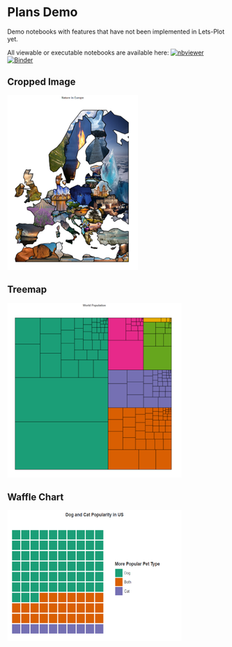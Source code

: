 ﻿# Plans Demo

Demo notebooks with features that have not been implemented in Lets-Plot yet.

All viewable or executable notebooks are available here:
[![nbviewer](https://raw.githubusercontent.com/jupyter/design/master/logos/Badges/nbviewer_badge.svg)](https://nbviewer.jupyter.org/github/HIL-HK/lets-plot-examples/blob/master/plans/)
[![Binder](https://mybinder.org/badge_logo.svg)](https://mybinder.org/v2/gh/HIL-HK/lets-plot-examples/master?filepath=plans)

## Cropped Image

<a href="geom_crop.ipynb" target="_blank">
  <img src="preview/geom_crop.png" alt="Nature in Europe" width="300" height="400">
</a>

## Treemap

<a href="geom_treemap.ipynb" target="_blank"> 
  <img src="preview/geom_treemap.png" alt="World Population" width="400" height="400">
</a>

## Waffle Chart

<a href="geom_waffle.ipynb" target="_blank"> 
  <img src="preview/geom_waffle.png" alt="Waffle Chart" width="400" height="300">
</a>